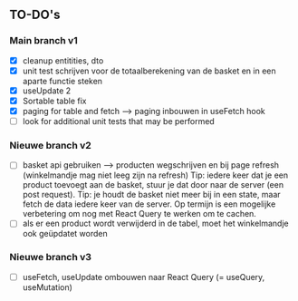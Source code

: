 ## TO-DO's

### Main branch v1 

- [x] cleanup entitities, dto
- [x] unit test schrijven voor de totaalberekening van de basket en in een aparte functie steken
- [x] useUpdate 2
- [x] Sortable table fix 
- [x] paging for table and fetch --> paging inbouwen in useFetch hook 
- [ ] look for additional unit tests that may be performed

### Nieuwe branch v2

- [ ] basket api gebruiken --> producten wegschrijven en bij page refresh (winkelmandje mag niet leeg zijn na refresh)
  Tip: iedere keer dat je een product toevoegt aan de basket, stuur je dat door naar de server (een post request). 
  Tip: je houdt de basket niet meer bij in een state, maar fetch de data iedere keer van de server. Op termijn is een mogelijke verbetering om nog met React Query te werken om te cachen. 
- [ ] als er een product wordt verwijderd in de tabel, moet het winkelmandje ook geüpdatet worden

### Nieuwe branch v3

- [ ] useFetch, useUpdate ombouwen naar React Query (= useQuery, useMutation)